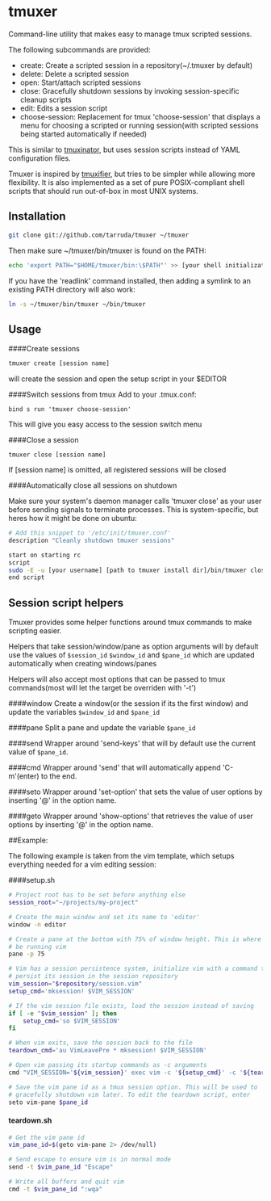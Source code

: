 # tmuxer

Command-line utility that makes easy to manage tmux scripted sessions.

The following subcommands are provided:

  - create: Create a scripted session in a repository(~/.tmuxer by default) 
  - delete: Delete a scripted session
  - open: Start/attach scripted sessions
  - close: Gracefully shutdown sessions by invoking session-specific cleanup
    scripts
  - edit: Edits a session script
  - choose-session: Replacement for tmux 'choose-session' that displays a menu
    for choosing a scripted or running session(with scripted sessions being
    started automatically if needed)

This is similar to [tmuxinator](https://github.com/aziz/tmuxinator), but
uses session scripts instead of YAML configuration files.

Tmuxer is inspired by [tmuxifier](https://github.com/jimeh/tmuxifier), but
tries to be simpler while allowing more flexibility. It is also implemented as
a set of pure POSIX-compliant shell scripts that should run out-of-box in most
UNIX systems.

## Installation

```sh
git clone git://github.com/tarruda/tmuxer ~/tmuxer
```

Then make sure ~/tmuxer/bin/tmuxer is found on the PATH:

```sh
echo 'export PATH="$HOME/tmuxer/bin:\$PATH"' >> [your shell initialization file]
```

If you have the 'readlink' command installed, then adding a symlink to an
existing PATH directory will also work:

```sh
ln -s ~/tmuxer/bin/tmuxer ~/bin/tmuxer
```

## Usage

####Create sessions

```sh
tmuxer create [session name]
```
will create the session and open the setup script in your $EDITOR

####Switch sessions from tmux
Add to your .tmux.conf:

```
bind s run 'tmuxer choose-session'
```

This will give you easy access to the session switch menu

####Close a session

```
tmuxer close [session name]
```

If [session name] is omitted, all registered sessions will be closed

####Automatically close all sessions on shutdown

Make sure your system's daemon manager calls 'tmuxer close' as your user before
sending signals to terminate processes. This is system-specific, but heres how
it might be done on ubuntu:

```sh
# Add this snippet to '/etc/init/tmuxer.conf'
description "Cleanly shutdown tmuxer sessions"

start on starting rc
script
sudo -E -u [your username] [path to tmuxer install dir]/bin/tmuxer close
end script
```

## Session script helpers
Tmuxer provides some helper functions around tmux commands to make scripting
easier.

Helpers that take session/window/pane as option arguments will by default use
the values of `$session_id` `$window_id` and `$pane_id` which are updated
automatically when creating windows/panes

Helpers will also accept most options that can be passed to tmux commands(most
will let the target be overriden with '-t')

####window
Create a window(or the session if its the first window) and update the
variables `$window_id` and `$pane_id`

####pane
Split a pane and update the variable `$pane_id`

####send
Wrapper around 'send-keys' that will by default use the current value of
`$pane_id`.

####cmd
Wrapper around 'send' that will automatically append 'C-m'(enter) to the end.

####seto
Wrapper around 'set-option' that sets the value of user options by inserting '@' in the
option name.

####geto
Wrapper around 'show-options' that retrieves the value of user options by
inserting '@' in the option name.

##Example:

The following example is taken from the vim template, which setups everything
needed for a vim editing session:

####setup.sh
```sh
# Project root has to be set before anything else
session_root="~/projects/my-project"

# Create the main window and set its name to 'editor'
window -n editor

# Create a pane at the bottom with 75% of window height. This is where you will
# be running vim
pane -p 75

# Vim has a session persistence system, initialize vim with a command to
# persist its session in the session repository
vim_session="$repository/session.vim"
setup_cmd='mksession! $VIM_SESSION'

# If the vim session file exists, load the session instead of saving
if [ -e "$vim_session" ]; then
	setup_cmd='so $VIM_SESSION'
fi

# When vim exits, save the session back to the file
teardown_cmd='au VimLeavePre * mksession! $VIM_SESSION'

# Open vim passing its startup commands as -c arguments
cmd "VIM_SESSION='${vim_session}' exec vim -c '${setup_cmd}' -c '${teardown_cmd}'"

# Save the vim pane id as a tmux session option. This will be used to
# gracefully shutdown vim later. To edit the teardown script, enter
seto vim-pane $pane_id
```

#### teardown.sh
```sh
# Get the vim pane id
vim_pane_id=$(geto vim-pane 2> /dev/null)

# Send escape to ensure vim is in normal mode
send -t $vim_pane_id "Escape"

# Write all buffers and quit vim
cmd -t $vim_pane_id ":wqa"
```
